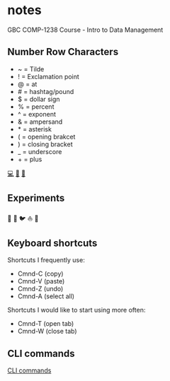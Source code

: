 # notes
GBC COMP-1238 Course - Intro to Data Management
## Number Row Characters
* ~ = Tilde
* ! = Exclamation point
* @ = at
* \# = hashtag/pound
* $ = dollar sign
* % = percent
* ^ = exponent
* & = ampersand
* \* = asterisk
* ( = opening brakcet
* ) = closing bracket
* _ = underscore
* \+ = plus

[💻](https://pages.github.com/)
[📖](https://www.georgebrown.ca/)
[📝](https://app.atklass.com/)

## Experiments

🍁
🔴
🐦
⛵️
🦖

## Keyboard shortcuts
Shortcuts I frequently use: 
- Cmnd-C (copy)
- Cmnd-V (paste)
- Cmnd-Z (undo)
- Cmnd-A (select all)

Shortcuts I would like to start using more often: 

- Cmnd-T (open tab)
- Cmnd-W (close tab)

## CLI commands

[CLI commands][def]

[def]: https://github.com/Ziggmanster/notes/blob/main/docs/cli.md
